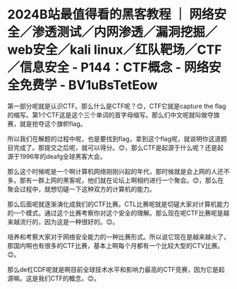 # 2024B站最值得看的黑客教程 ｜ 网络安全／渗透测试／内网渗透／漏洞挖掘／web安全／kali linux／红队靶场／CTF／信息安全 - P144：CTF概念 - 网络安全免费学 - BV1uBsTetEow

第一部分呢就是认识CTF。那么什么是CTF呢？😊，CTF它就是capture the flag的缩写。第1个CTF这是这个三个单词的首字母缩写。那么们中文呢就叫做夺旗赛，就是抢夺这个旗帜flag。

所以我们在解题的过程中呢，也是要找到flag，拿到这个flag呢，就说明你这道题目完成了。那提交之后呢，就可以得分。😊，那么CTF是起源于什么呢？还是起源于1996年的deafg全球黑客大会。

那么这个时候呢是一个啊计算机网络刚刚兴起的年代，那时候就是会上网的人还不多。那有一群上网的黑客呢，他们就在论坛上啊相约进行一个聚会。😊，那么在聚会过程中，就想切磋一下这种双方的计算机的能力。

那么后面呢就逐渐演化成我们的CTF比赛。CTL比赛呢就是切磋大家对计算机能力的一个模式。通过这个比赛考察你对这个安全的理解。那么现在呢CTF比赛呢是越来越流行的，因为这是一种很好的。😊。

培养和考察大家对于网络安全能力的一种比赛形式。所以说它现在是越来越火了，那国内啊也有很多的CTF比赛，基本上啊每个月都有一个比较大型的CTV比赛。😊。

那么de杠CDF呢就是啊目前全球技术水平和影响力最高的CTF竞赛，因为它是起源嘛。这是我们CTF的概念。😊。

